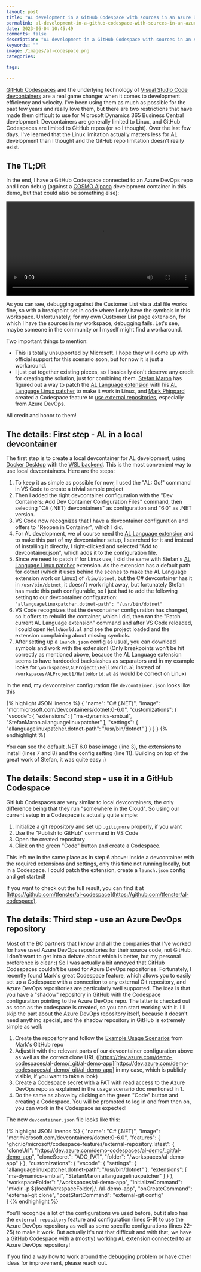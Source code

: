 ```yaml
---
layout: post
title: "AL development in a GitHub Codespace with sources in an Azure DevOps repo"
permalink: al-development-in-a-github-codespace-with-sources-in-an-azure-devops-repo
date: 2023-06-04 10:45:49
comments: false
description: "AL development in a GitHub Codespace with sources in an Azure DevOps repo"
keywords: ""
image: /images/al-codespace.png
categories:

tags:

---
```


[GitHub Codespaces][codespaces] and the underlying technology of [Visual Studio Code devcontainers][devcontainers] are a real game changer when it comes to development efficiency and velocity. I've been using them as much as possible for the past few years and really love them, but there are two restrictions that have made them difficult to use for Microsoft Dynamics 365 Business Central development: Devcontainers are generally limited to Linux, and GitHub Codespaces are limited to GitHub repos (or so I thought). Over the last few days, I've learned that the Linux limitation actually matters less for AL development than I thought and the GitHub repo limitation doesn't really exist.

## The TL;DR

In the end, I have a GitHub Codespace connected to an Azure DevOps repo and I can debug (against a [COSMO Alpaca][alpaca] development container in this demo, but that could also be something else):

<video width="100%" controls="">
  <source type="video/mp4" src="/images/al-codespaces.mp4" />
</video>

As you can see, debugging against the Customer List via a .dal file works fine, so with a breakpoint set in code where I only have the symbols in this workspace. Unfortunately, for my own Customer List page extension, for which I have the sources in my workspace, debugging fails. Let's see, maybe someone in the community or I myself might find a workaround.

Two important things to mention:

- This is totally unsupported by Microsoft. I hope they will come up with official support for this scenario soon, but for now it is just a workaround.
- I just put together existing pieces, so I basically don't deserve any credit for creating the solution, just for combining them. [Stefan Maron][stefan] has figured out a way to patch the [AL Language extension][al-extension] with his [AL Language Linux patcher][al-patcher] to make it work in Linux, and [Mark Phippard][mark] created a Codespace feature to [use external repositories][ext-rep], especially from Azure DevOps.

All credit and honor to them!

## The details: First step - AL in a local devcontainer

The first step is to create a local devcontainer for AL development, using [Docker Desktop][dd] with the [WSL backend][wsl]. This is the most convenient way to use local devcontainers. Here are the steps:

1. To keep it as simple as possible for now, I used the "AL: Go!" command in VS Code to create a trivial sample project
2. Then I added the right devcontainer configuration with the "Dev Containers: Add Dev Container Configuration Files" command, then selecting "C# (.NET) devcontainers" as configuration and "6.0" as .NET version.
3. VS Code now recognizes that I have a devcontainer configuration and offers to "Reopen in Container", which I did.
4. For AL development, we of course need the [AL Language extension][al-extension] and to make this part of my devcontainer setup, I searched for it and instead of installing it directly, I right-clicked and selected "Add to devcontainer.json", which adds it to the configuration file.
5. Since we need to patch if for Linux use, I did the same with Stefan's [AL Language Linux patcher][al-patcher] extension. As the extension has a default path for dotnet (which it uses behind the scenes to make the AL Language extension work on Linux) of `/bin/dotnet`, but the C# devcontainer has it in `/usr/bin/dotnet`, it doesn't work right away, but fortunately Stefan has made this path configurable, so I just had to add the following setting to our devcontainer configuration: `"allanguagelinuxpatcher.dotnet-path": "/usr/bin/dotnet"`
6. VS Code recognizes that the devcontainer configuration has changed, so it offers to rebuild the container, which I did, then ran the "Patch current AL Language extension" command and after VS Code reloaded, I could open `HelloWorld.al` and see the project loaded and the extension complaining about missing symbols.
7. After setting up a `launch.json` config as usual, you can download symbols and work with the extension! (Only breakpoints won't be hit correctly as mentioned above, because the AL Language extension seems to have hardcoded backslashes as separators and in my example looks for `\workspaces\ALProject1\HelloWorld.al` instead of `/workspaces/ALProject1/HelloWorld.al` as would be correct on Linux)

In the end, my devcontainer configuration file `devcontainer.json` looks like this

{% highlight JSON linenos %}
{
	"name": "C# (.NET)",
	"image": "mcr.microsoft.com/devcontainers/dotnet:0-6.0",
	"customizations": {
		"vscode": {
			"extensions": [
				"ms-dynamics-smb.al",
				"StefanMaron.allanguagelinuxpatcher"
			],
			"settings": {
				"allanguagelinuxpatcher.dotnet-path": "/usr/bin/dotnet"
			}
		}
	}
}
{% endhighlight %}

You can see the default .NET 6.0 base image (line 3), the extensions to install (lines 7 and 8) and the config setting (line 11). Building on top of the great work of Stefan, it was quite easy :)

## The details: Second step - use it in a GitHub Codespace

GitHub Codespaces are very similar to local devcontainers, the only difference being that they run "somewhere in the Cloud". So using our current setup in a Codespace is actually quite simple:

1. Initialize a git repository and set up `.gitignore` properly, if you want
2. Use the "Publish to GitHub" command in VS Code
3. Open the created repository
4. Click on the green "Code" button and create a Codespace.

This left me in the same place as in step 6 above: Inside a devcontainer with the required extensions and settings, only this time not running locally, but in a Codespace. I could patch the extension, create a `launch.json` config and get started!

If you want to check out the full result, you can find it at [https://github.com/tfenster/al-codespace](https://github.com/tfenster/al-codespace).

## The details: Third step - use an Azure DevOps repository

Most of the BC partners that I know and all the companies that I've worked for have used Azure DevOps repositories for their source code, not GitHub. I don't want to get into a debate about which is better, but my personal preference is clear :) So I was actually a bit annoyed that GitHub Codespaces couldn't be used for Azure DevOps repositories. Fortunately, I recently found Mark's great Codespace feature, which allows you to easily set up a Codespace with a connection to any external Git repository, and Azure DevOps repositories are particularly well supported. The idea is that you have a "shadow" repository in GitHub with the Codespace configuration pointing to the Azure DevOps repo. The latter is checked out as soon as the codespace is created, so you can start working with it. I'll skip the part about the Azure DevOps repository itself, because it doesn't need anything special, and the shadow repository in GitHub is extremely simple as well:

1. Create the repository and follow the [Example Usage Scenarios][example] from Mark's GitHub repo
2. Adjust it with the relevant parts of our devcontainer configuration above as well as the correct clone URL ([https://dev.azure.com/demo-codespaces/al-demo/_git/al-demo-app][https://dev.azure.com/demo-codespaces/al-demo/_git/al-demo-app] in my case, which is publicly visible, if you want to take a look)
3. Create a Codespace secret with a PAT with read access to the Azure DevOps repo as explained in the usage scenario doc mentioned in 1.
4. Do the same as above by clicking on the green "Code" button and creating a Codespace. You will be promoted to log in and from then on, you can work in the Codespace as expected!

The new `devcontainer.json` file looks like this:

{% highlight JSON linenos %}
{
    "name": "C# (.NET)",
    "image": "mcr.microsoft.com/devcontainers/dotnet:0-6.0",
    "features": {
        "ghcr.io/microsoft/codespace-features/external-repository:latest": {
            "cloneUrl": "https://dev.azure.com/demo-codespaces/al-demo/_git/al-demo-app",
            "cloneSecret": "ADO_PAT",
            "folder": "/workspaces/al-demo-app"
        }
    },
    "customizations": {
		"vscode": {
			"settings": {
				"allanguagelinuxpatcher.dotnet-path": "/usr/bin/dotnet"
			},
			"extensions": [
				"ms-dynamics-smb.al",
                                "StefanMaron.allanguagelinuxpatcher"
			]
		}
	},
    "workspaceFolder": "/workspaces/al-demo-app",
    "initializeCommand": "mkdir -p ${localWorkspaceFolder}/../al-demo-app",
    "onCreateCommand": "external-git clone",
    "postStartCommand": "external-git config"     
}
{% endhighlight %}

You'll recognize a lot of the configurations we used before, but it also has the `external-repository` feature and configuration (lines 5-9) to use the Azure DevOps repository as well as some specific configurations (lines 22-25) to make it work. But actually it's not that difficult and with that, we have a GitHub Codespace with a (mostly) working AL extension connected to an Azure DevOps repository!

If you find a way how to work around the debugging problem or have other ideas for improvement, please reach out.

[codespaces]: https://docs.github.com/en/codespaces/overview
[devcontainers]: https://code.visualstudio.com/docs/devcontainers/containers
[alpaca]: https://cosmoconsult.com/cosmo-alpaca
[stefan]: https://stefanmaron.com/
[al-extension]: https://marketplace.visualstudio.com/items?itemName=ms-dynamics-smb.al
[al-patcher]: https://marketplace.visualstudio.com/items?itemName=StefanMaron.allanguagelinuxpatcher
[mark]: https://github.com/markphip
[ext-rep]: https://github.com/microsoft/codespace-features/tree/main/src/external-repository
[dd]: https://www.docker.com/products/docker-desktop/
[wsl]: https://docs.docker.com/desktop/windows/wsl/
[example]: https://github.com/microsoft/codespace-features/tree/main/src/external-repository#example-usage-scenarios